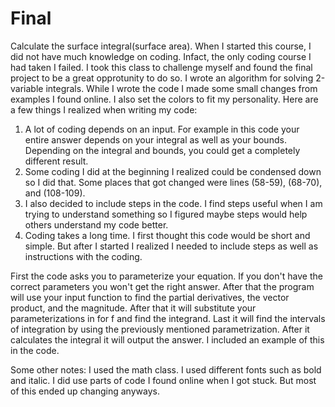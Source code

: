 Final
=====

Calculate the surface integral(surface area).
When I started this course, I did not have much knowledge on coding. Infact, the only coding course I had taken I failed. 
I took this class to challenge myself and found the final project to be a great opprotunity to do so. 
I wrote an algorithm for solving 2-variable integrals. While I wrote the code I made some small changes from examples I found online. I also set the colors to fit my personality. 
Here are a few things I realized when writing my code:

1. A lot of coding depends on an input. For example in this code your entire answer depends on your integral as well as 
your bounds. Depending on the integral and bounds, you could get a completely different result. 
2. Some coding I did at the beginning I realized could be condensed down so I did that. Some places that got changed were lines (58-59), (68-70), and (108-109). 
3. I also decided to include steps in the code. I find steps useful when I am trying to understand something so I figured maybe steps would help others understand my code better. 
4. Coding takes a long time. I first thought this code would be short and simple. But after I started I realized I needed to include steps as well as instructions with the coding. 


First the code asks you to parameterize your equation. If you don't have the correct parameters you won't get the right answer. After that the program will use your input function to find the partial derivatives, the vector product, and the magnitude. After that it will substitute your parameterizations in for f and find the integrand. Last it will find the intervals of integration by using the previously mentioned parametrization. After it calculates the integral it will output the answer. I included an example of this in the code. 

Some other notes:
I used the math class.
I used different fonts such as bold and italic.
I did use parts of code I found online when I got stuck. But most of this ended up changing anyways. 

